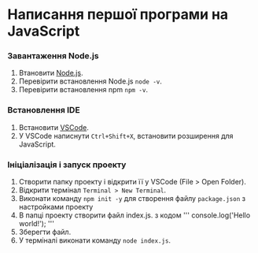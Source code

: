 # Написання першої програми на JavaScript

### Завантаження Node.js
1. Втановити [Node.js](https://nodejs.org/en).
2. Перевірити встановлення Node.js `node -v`.
3. Перевірити встановлення npm `npm -v`. 

### Встановлення IDE
1. Встановити [VSCode](https://code.visualstudio.com/).
2. У VSCode написнути `Ctrl+Shift+X`, встановити розширення для JavaScript.

### Ініціалізація і запуск проекту
1. Створити папку проекту і відкрити її у VSCode (File > Open Folder).
2. Відкрити термінал `Terminal > New Terminal`.
3. Виконати команду `npm init -y` для створення файлу `package.json` з настройками проекту
4. В папці проекту створити файл index.js. з кодом
   '''
   console.log('Hello world!');
   '''
5. Зберегти файл.
6. У терміналі виконати команду `node index.js`. 
